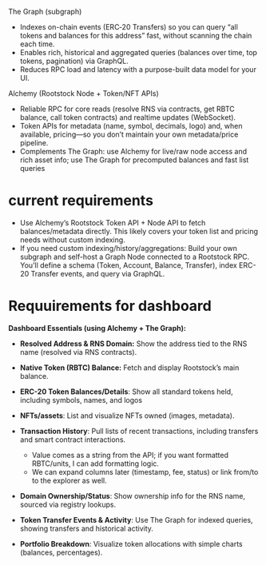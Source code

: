 The Graph (subgraph)

- Indexes on-chain events (ERC‑20 Transfers) so you can query “all tokens and balances for this address” fast, without scanning the chain each time.
- Enables rich, historical and aggregated queries (balances over time, top tokens, pagination) via GraphQL.
- Reduces RPC load and latency with a purpose-built data model for your UI.


Alchemy (Rootstock Node + Token/NFT APIs)

- Reliable RPC for core reads (resolve RNS via contracts, get RBTC balance, call token contracts) and realtime updates (WebSocket).
- Token APIs for metadata (name, symbol, decimals, logo) and, when available, pricing—so you don’t maintain your own metadata/price pipeline.
- Complements The Graph: use Alchemy for live/raw node access and rich asset info; use The Graph for precomputed balances and fast list queries



# current requirements

- Use Alchemy’s Rootstock Token API + Node API to fetch balances/metadata directly. This likely covers your token list and pricing needs without custom indexing.
- If you need custom indexing/history/aggregations: Build your own subgraph and self-host a Graph Node connected to a Rootstock RPC. You’ll define a schema (Token, Account, Balance, Transfer), index ERC-20 Transfer events, and query via GraphQL.


# Requuirements for dashboard

**Dashboard Essentials (using Alchemy + The Graph):**

- **Resolved Address & RNS Domain:** Show the address tied to the RNS name (resolved via RNS contracts).
- **Native Token (RBTC) Balance:** Fetch and display Rootstock’s main balance.
- **ERC-20 Token Balances/Details**: Show all standard tokens held, including symbols, names, and logos
- **NFTs/assets**: List and visualize NFTs owned (images, metadata).


- **Transaction History**: Pull lists of recent transactions, including transfers and smart contract interactions.
  - Value comes as a string from the API; if you want formatted RBTC/units, I can add formatting logic.
  - We can expand columns later (timestamp, fee, status) or link from/to to the explorer as well.

- **Domain Ownership/Status**: Show ownership info for the RNS name, sourced via registry lookups.


- **Token Transfer Events & Activity**: Use The Graph for indexed queries, showing transfers and historical activity.

- **Portfolio Breakdown**: Visualize token allocations with simple charts (balances, percentages).